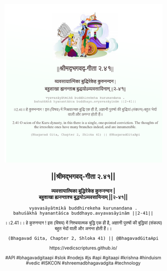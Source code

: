 <img src="../../asset/BG_2_41.png"/>
<center><h2>||श्रीमद्‍भगवद्‍-गीता २.४१||</h2>
<h3>व्यवसायात्मिका बुद्धिरेकेह कुरुनन्दन |<br/>बहुशाखा ह्यनन्ताश्च बुद्धयोऽव्यवसायिनाम् ||२-४१||</h3>
<pre>vyavasāyātmikā buddhirekeha kurunandana .<br/>bahuśākhā hyanantāśca buddhayo.avyavasāyinām ||2-41||</pre>
<p>।।2.41।। हे कुरुनन्दन ! इस (विषय) में निश्चयात्मक बुद्धि एक ही है, अज्ञानी पुरुषों की बुद्धियां (संकल्प) बहुत भेदों वाली और अनन्त होती हैं।।</p>
<pre>(Bhagavad Gita, Chapter 2, Shloka 41) || @BhagavadGitaApi</pre><p>https://vedicscriptures.github.io/</p><p>#API #bhagavadgitaapi #slok #nodejs #js #api #gitaapi #krishna #hinduism #vedic #ISKCON #shreemadbhagavadgita #technology</p></center>